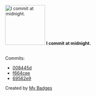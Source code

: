 <img src="https://github.com/my-badges/my-badges/blob/master/src/all-badges/time-of-commit/midnight-commits.png?raw=true" alt="I commit at midnight." title="I commit at midnight." width="128">
<strong>I commit at midnight.</strong>
<br><br>

Commits:

- <a href="https://github.com/nlsschim/Water-Pipe-Project/commit/008445daa353cf3d4343748e422a7c4a7f54bd74">008445d</a>
- <a href="https://github.com/nlsschim/Water-Pipe-Project/commit/f664cee2fbe1d29891308dc13b8c426e00a75412">f664cee</a>
- <a href="https://github.com/nlsschim/Water-Pipe-Project/commit/69562e93d439e5aa5abe2a316333b3b6a22a79a2">69562e9</a>


Created by <a href="https://github.com/my-badges/my-badges">My Badges</a>